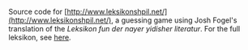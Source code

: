 Source code for [http://www.leksikonshpil.net/](http://www.leksikonshpil.net/), a guessing game using Josh Fogel's translation of the *Lek­sikon fun der nay­er yidish­er literatur*. For the full leksikon, see [here](https://congressforjewishculture.org/lexicon).
